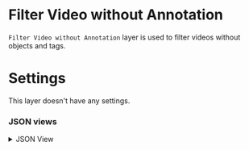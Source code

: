 # Filter Video without Annotation

`Filter Video without Annotation` layer is used to filter videos without objects and tags.

# Settings

This layer doesn't have any settings.

### JSON views

<details>
  <summary>JSON View</summary>

```json
{
	"action": "filter_video_without_annotation",
	"src": [
		"$video_data_1"
	],
	"dst": [
		"$filter_video_without_objects_2__true",
		"$filter_video_without_objects_2__false"
	],
	"settings": {}
},
```

</details>
